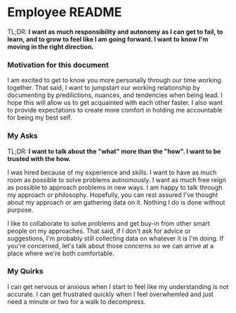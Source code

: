 # Employee README
TL;DR: **I want as much responsibility and autonomy as I can get to fail, to learn, and to grow to feel like I am going forward. I want to know I'm moving in the right direction.**

### Motivation for this document
I am excited to get to know you more personally through our time working together. That said, I want to jumpstart our working relationship by documenting by predilictions, nuances, and tendencies when being lead. I hope this will allow us to get acquainted with each other faster. I also want to provide expectations to create more comfort in holding me accountable for being my best self.

### My Asks
TL;DR: **I want to talk about the "what" more than the "how". I want to be trusted with the how.**

I was hired because of my experience and skills. I want to have as much room as possible to solve problems autnomously. I want as much free reign as possible to approach problems in new ways. I am happy to talk through my approach or philosophy. Hopefully, you can rest assured I've thought about my approach or am gathering data on it. Nothing I do is done without purpose.

I like to collaborate to solve problems and get buy-in from other smart people on my approaches. That said, if I don't ask for advice or suggestions, I'm probably still collecting data on whatever it is I'm doing. If you're concerned, let's talk about those concerns so we can arrive at a place where we're both comfortable.

### My Quirks
I can get nervous or anxious when I start to feel like my understanding is not accurate. I can get frustrated quickly when I feel overwhemled and just need a minute or two for a walk to decompress.
